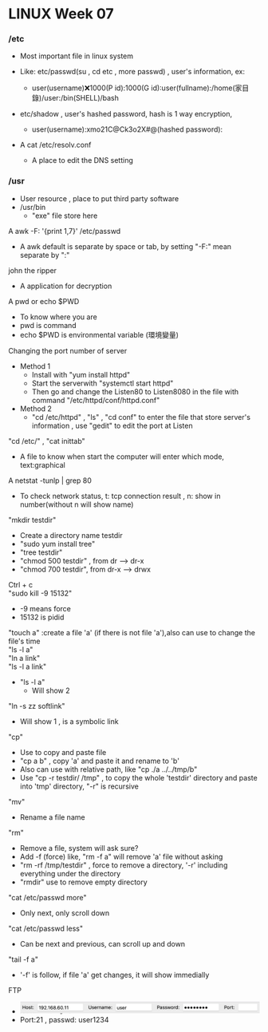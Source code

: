 # LINUX Week 07

### /etc 
* Most important file in linux system 
* Like: etc/passwd(su , cd etc , more passwd) , user's information, ex:  
    * user(username):x:1000(P id):1000(G id):user(fullname):/home(家目錄)/user:/bin(SHELL)/bash 

* etc/shadow , user's hashed password, hash is 1 way encryption,  
    * user(username):xmo21C@Ck3o2X#@(hashed password): 
* A cat /etc/resolv.conf 
    * A place to edit the DNS setting 

### /usr 
* User resource , place to put third party software 
* /usr/bin 
    * "exe" file store here 

A awk -F: '{print $1,$7}' /etc/passwd 
* A awk default is separate by space or tab, by setting "-F:" mean separate by ":" 

john the ripper 
* A application for decryption 

A pwd or echo $PWD 
* To know where you are 
* pwd is command 
* echo $PWD is environmental variable (環境變量) 

Changing the port number of server 
* Method 1 
    * Install with "yum install httpd" 
    * Start the serverwith  "systemctl start httpd" 
    * Then go and change the Listen80 to Listen8080 in the file with command "/etc/httpd/conf/httpd.conf" 
* Method 2 
    * "cd /etc/httpd" , "ls" , "cd conf" to enter the file that store server's information , use "gedit" to edit the port at Listen 

"cd /etc/" , "cat inittab" 
* A file to know when start the computer will enter which mode, text:graphical 

A netstat -tunlp | grep 80 
* To check network status, t: tcp connection result , n: show in number(without n will show name) 

"mkdir testdir" 
* Create a directory name testdir 
* "sudo yum install tree" 
* "tree testdir" 
* "chmod 500 testdir" , from dr --> dr-x 
* "chmod 700 testdir", from dr-x --> drwx 

Ctrl + c </br>
"sudo kill -9 15132" 
* -9 means force 
* 15132 is pidid 

"touch a" :create a file 'a' (if there is not file 'a'),also can use to change the file's time </br>
"ls -l a" </br>
"ln a link" </br>
"ls -l a link" </br>
* "ls -l a" 
    * Will show 2  

"ln -s zz softlink" 
* Will show 1 , is a symbolic link 

"cp" 
* Use to copy and paste file 
* "cp a b" , copy 'a' and paste it and rename to 'b' 
* Also can use with relative path, like "cp ./a ../../tmp/b" 
* Use "cp -r testdir/ /tmp" , to copy the whole 'testdir' directory and paste into 'tmp' directory, "-r" is recursive 

"mv" 
* Rename a file name 

"rm" 
* Remove a file, system will ask sure? 
* Add -f (force) like, "rm -f a" will remove 'a' file without asking 
* "rm -rf /tmp/testdir" , force to remove a directory, '-r' including everything under the directory 
* "rmdir" use to remove empty directory 

"cat /etc/passwd more" 
* Only next, only scroll down 

"cat /etc/passwd less" 
* Can be next and previous, can scroll up and down 

"tail -f a" 
* '-f' is follow, if file 'a' get changes, it will show immedially  

FTP 
* <img src="1.png" alt="1" title="1" width="900" />
* Port:21 , passwd: user1234 
